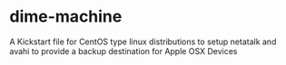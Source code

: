 dime-machine
============

A Kickstart file for CentOS type linux distributions to setup netatalk and avahi to provide a backup destination for Apple OSX Devices